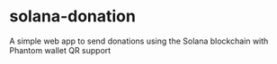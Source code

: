 # solana-donation
A simple web app to send donations using the Solana blockchain with Phantom wallet QR support
